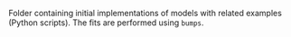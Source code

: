 Folder containing initial implementations of models with related examples 
(Python scripts). The fits are performed using `bumps`.